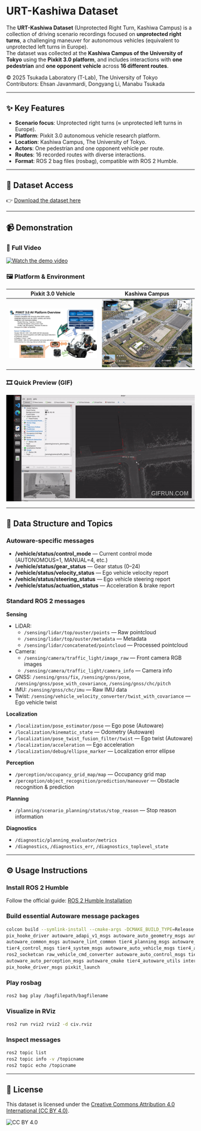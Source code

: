 # URT-Kashiwa Dataset

The **URT-Kashiwa Dataset** (Unprotected Right Turn, Kashiwa Campus) is a collection of driving scenario recordings focused on **unprotected right turns**, a challenging maneuver for autonomous vehicles (equivalent to unprotected left turns in Europe).  
The dataset was collected at the **Kashiwa Campus of the University of Tokyo** using the **Pixkit 3.0 platform**, and includes interactions with **one pedestrian** and **one opponent vehicle** across **16 different routes**.

© 2025 Tsukada Laboratory (T-Lab), The University of Tokyo  
Contributors: Ehsan Javanmardi, Dongyang Li, Manabu Tsukada  

---

## ✨ Key Features
- **Scenario focus**: Unprotected right turns (≈ unprotected left turns in Europe).  
- **Platform**: Pixkit 3.0 autonomous vehicle research platform.  
- **Location**: Kashiwa Campus, The University of Tokyo.  
- **Actors**: One pedestrian and one opponent vehicle per route.  
- **Routes**: 16 recorded routes with diverse interactions.  
- **Format**: ROS 2 bag files (rosbag), compatible with ROS 2 Humble.

---

## 📂 Dataset Access
👉 [Download the dataset here](https://drive.google.com/drive/folders/1HnDjHkm7w1klh856-SmEVJ6OELNnHj0L?usp=sharing)  

---

## 📹 Demonstration

### 🎥 Full Video
[![Watch the demo video](https://img.youtube.com/vi/1Q1ENXNBhKM/0.jpg)](https://www.youtube.com/watch?v=1Q1ENXNBhKM)

### 🖼️ Platform & Environment
| Pixkit 3.0 Vehicle | Kashiwa Campus |
|--------------------|----------------|
| ![Pixkit Vehicle](images/pixkit.png) | ![Kashiwa Campus](images/kashiwa.jpg) |

### 🎞️ Quick Preview (GIF)
![Dataset Preview](images/demo.gif)

---

## 📑 Data Structure and Topics

### Autoware-specific messages
- **/vehicle/status/control_mode** — Current control mode (AUTONOMOUS=1, MANUAL=4, etc.)  
- **/vehicle/status/gear_status** — Gear status (0–24)  
- **/vehicle/status/velocity_status** — Ego vehicle velocity report  
- **/vehicle/status/steering_status** — Ego vehicle steering report  
- **/vehicle/status/actuation_status** — Acceleration & brake report  

### Standard ROS 2 messages
**Sensing**
- LiDAR:  
  - `/sensing/lidar/top/ouster/points` — Raw pointcloud  
  - `/sensing/lidar/top/ouster/metadata` — Metadata  
  - `/sensing/lidar/concatenated/pointcloud` — Processed pointcloud  
- Camera:  
  - `/sensing/camera/traffic_light/image_raw` — Front camera RGB images  
  - `/sensing/camera/traffic_light/camera_info` — Camera info  
- GNSS: `/sensing/gnss/fix`, `/sensing/gnss/pose`, `/sensing/gnss/pose_with_covariance`, `/sensing/gnss/chc/pitch`  
- IMU: `/sensing/gnss/chc/imu` — Raw IMU data  
- Twist: `/sensing/vehicle_velocity_converter/twist_with_covariance` — Ego vehicle twist  

**Localization**
- `/localization/pose_estimator/pose` — Ego pose (Autoware)  
- `/localization/kinematic_state` — Odometry (Autoware)  
- `/localization/pose_twist_fusion_filter/twist` — Ego twist (Autoware)  
- `/localization/acceleration` — Ego acceleration  
- `/localization/debug/ellipse_marker` — Localization error ellipse  

**Perception**
- `/perception/occupancy_grid_map/map` — Occupancy grid map  
- `/perception/object_recognition/prediction/maneuver` — Obstacle recognition & prediction  

**Planning**
- `/planning/scenario_planning/status/stop_reason` — Stop reason information  

**Diagnostics**
- `/diagnostic/planning_evaluator/metrics`  
- `/diagnostics`, `/diagnostics_err`, `/diagnostics_toplevel_state`  

---

## ⚙️ Usage Instructions

### Install ROS 2 Humble
Follow the official guide: [ROS 2 Humble Installation](https://docs.ros.org/en/humble/Installation/Ubuntu-Install-Debs.html)

### Build essential Autoware message packages
```bash
colcon build --symlink-install --cmake-args -DCMAKE_BUILD_TYPE=Release --packages-select \
pix_hooke_driver autoware_adapi_v1_msgs autoware_auto_geometry_msgs autoware_auto_mapping_msgs \
autoware_common_msgs autoware_lint_common tier4_planning_msgs autoware_auto_planning_msgs \
tier4_control_msgs tier4_system_msgs autoware_auto_vehicle_msgs tier4_api_msgs tier4_vehicle_msgs \
ros2_socketcan raw_vehicle_cmd_converter autoware_auto_control_msgs tier4_debug_msgs \
autoware_auto_perception_msgs autoware_cmake tier4_autoware_utils interpolation \
pix_hooke_driver_msgs pixkit_launch
```

### Play rosbag
```bash
ros2 bag play /bagfilepath/bagfilename
```

### Visualize in RViz
```bash
ros2 run rviz2 rviz2 -d civ.rviz
```

### Inspect messages
```bash
ros2 topic list
ros2 topic info -v /topicname
ros2 topic echo /topicname
```

---

## 📜 License
This dataset is licensed under the [Creative Commons Attribution 4.0 International (CC BY 4.0)](https://creativecommons.org/licenses/by/4.0/).  

![CC BY 4.0](https://licensebuttons.net/l/by/4.0/88x31.png)
